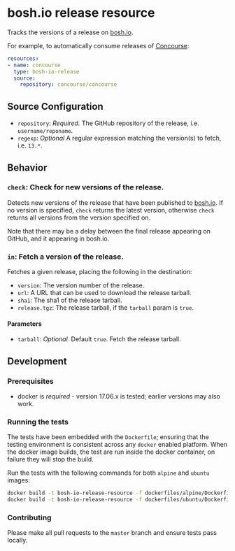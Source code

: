 # bosh.io release resource

Tracks the versions of a release on [bosh.io](https://bosh.io).

For example, to automatically consume releases of
[Concourse](https://github.com/concourse/concourse):

```yaml
resources:
- name: concourse
  type: bosh-io-release
  source:
    repository: concourse/concourse
```


## Source Configuration

* `repository`: *Required.* The GitHub repository of the release, i.e.
`username/reponame`.
* `regexp`: *Optional* A regular expression matching the version(s) to fetch, i.e.
`13.*`.


## Behavior

### `check`: Check for new versions of the release.

Detects new versions of the release that have been published to [bosh.io](https://bosh.io). If no version is specified, `check` returns the latest version, otherwise `check` returns all versions from the version specified on.

Note that there may be a delay between the final release appearing on
GitHub, and it appearing in bosh.io.


### `in`: Fetch a version of the release.

Fetches a given release, placing the following in the destination:

* `version`: The version number of the release.
* `url`: A URL that can be used to download the release tarball.
* `sha1`: The sha1 of the release tarball.
* `release.tgz`: The release tarball, if the `tarball` param is `true`.

#### Parameters

* `tarball`: *Optional.* Default `true`. Fetch the release tarball.

## Development

### Prerequisites

* docker is *required* - version 17.06.x is tested; earlier versions may also
  work.

### Running the tests

The tests have been embedded with the `Dockerfile`; ensuring that the testing
environment is consistent across any `docker` enabled platform. When the docker
image builds, the test are run inside the docker container, on failure they
will stop the build.

Run the tests with the following commands for both `alpine` and `ubuntu` images:

```sh
docker build -t bosh-io-release-resource -f dockerfiles/alpine/Dockerfile .
docker build -t bosh-io-release-resource -f dockerfiles/ubuntu/Dockerfile .
```

### Contributing

Please make all pull requests to the `master` branch and ensure tests pass
locally.
